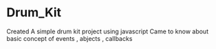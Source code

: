 # Drum_Kit
Created A simple drum kit project using javascript 
Came to know about basic concept of events , abjects , callbacks 
